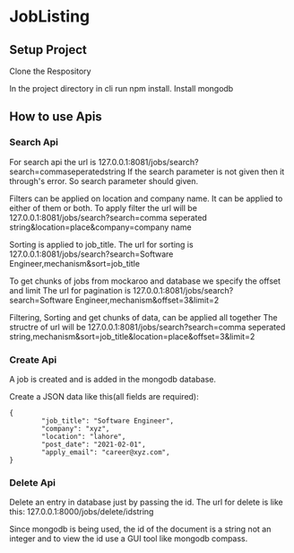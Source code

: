 # JobListing

## Setup Project

Clone the Respository

In the project directory in cli run npm install.
Install mongodb 

## How to use Apis

### Search Api

For search api the url is 127.0.0.1:8081/jobs/search?search=commaseperatedstring
If the search parameter is not given then it through's error. So search parameter should given.

Filters can be applied on location and company name. It can be applied to either of them or both.
To apply filter the url will be 127.0.0.1:8081/jobs/search?search=comma seperated string&location=place&company=company name

Sorting is applied to job_title.
The url for sorting is 127.0.0.1:8081/jobs/search?search=Software Engineer,mechanism&sort=job_title

To get chunks of jobs from mockaroo and database we specify the offset and limit
The url for pagination is 127.0.0.1:8081/jobs/search?search=Software Engineer,mechanism&offset=3&limit=2

Filtering, Sorting and get chunks of data, can be applied all together
The structre of url will be 127.0.0.1:8081/jobs/search?search=comma seperated string,mechanism&sort=job_title&location=place&offset=3&limit=2

### Create Api 

A job is created and is added in the mongodb database.

Create a JSON data like this(all fields are required):

```
{
        "job_title": "Software Engineer",
        "company": "xyz",
        "location": "lahore",
        "post_date": "2021-02-01",
        "apply_email": "career@xyz.com",
}
```

### Delete Api 

Delete an entry in database just by passing the id.
The url for delete is like this: 127.0.0.1:8000/jobs/delete/idstring

Since mongodb is being used, the id of the document is a string not an integer and to view the id use a GUI tool like mongodb compass.
